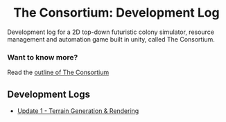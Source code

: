 <div align="center">
    <h1 style="font-weight: 700;">The Consortium: Development Log</h1>
</div>

Development log for a 2D top-down futuristic colony simulator, resource management and automation game built in unity, called The Consortium. 

### **Want to know more?** 

Read the [outline of The Consortium](OUTLINE.MD)

## **Development Logs**

- [Update 1 - Terrain Generation & Rendering](/DevelopmentLogs/20230205_Blog_1/Blog_1.md)

<br>

